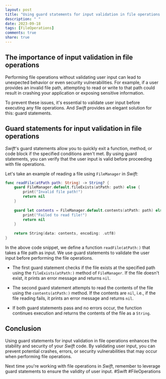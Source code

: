 ```yaml
---
layout: post
title: "Using guard statements for input validation in file operations in Swift"
description: " "
date: 2023-09-18
tags: [FileOperations]
comments: true
share: true
---
```


## The importance of input validation in file operations

Performing file operations without validating user input can lead to unexpected behavior or even security vulnerabilities. For example, if a user provides an invalid file path, attempting to read or write to that path could result in crashing your application or exposing sensitive information.

To prevent these issues, it's essential to validate user input before executing any file operations. And *Swift* provides an elegant solution for this: guard statements.

## Guard statements for input validation in file operations

*Swift*'s guard statements allow you to quickly exit a function, method, or code block if the specified conditions aren't met. By using guard statements, you can verify that the user input is valid before proceeding with file operations.

Let's take an example of reading a file using `FileManager` in *Swift*:

```swift
func readFile(atPath path: String) -> String? {
    guard FileManager.default.fileExists(atPath: path) else {
        print("Invalid file path!")
        return nil
    }
    
    guard let contents = FileManager.default.contents(atPath: path) else {
        print("Failed to read file!")
        return nil
    }
    
    return String(data: contents, encoding: .utf8)
}
```

In the above code snippet, we define a function `readFile(atPath:)` that takes a file path as input. We use guard statements to validate the user input before performing the file operations.

- The first guard statement checks if the file exists at the specified path using the `fileExists(atPath:)` method of `FileManager`. If the file doesn't exist, it prints an error message and returns `nil`.

- The second guard statement attempts to read the contents of the file using the `contents(atPath:)` method. If the contents are `nil`, i.e., if the file reading fails, it prints an error message and returns `nil`.

- If both guard statements pass and no errors occur, the function continues execution and returns the contents of the file as a `String`.

## Conclusion

Using guard statements for input validation in file operations enhances the stability and security of your *Swift* code. By validating user input, you can prevent potential crashes, errors, or security vulnerabilities that may occur when performing file operations.

Next time you're working with file operations in *Swift*, remember to leverage guard statements to ensure the validity of user input. #Swift #FileOperations